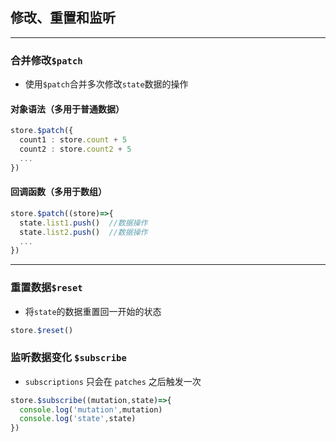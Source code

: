 ## 修改、重置和监听
---
### 合并修改`$patch`
* 使用`$patch`合并多次修改`state`数据的操作

#### 对象语法（多用于普通数据）
```ts
store.$patch({
  count1 : store.count + 5
  count2 : store.count2 + 5
  ...
})
```

#### 回调函数（多用于数组）
```ts
store.$patch((store)=>{
  state.list1.push()  //数据操作
  state.list2.push()  //数据操作
  ...
})
```

---
### 重置数据`$reset`
* 将`state`的数据重置回一开始的状态
```ts
store.$reset()
```

### 监听数据变化 `$subscribe`
* `subscriptions` 只会在 `patches` 之后触发一次
```ts
store.$subscribe((mutation,state)=>{
  console.log('mutation',mutation)
  console.log('state',state)
})
```
